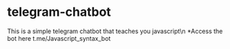 # telegram-chatbot
This is a simple telegram chatbot that teaches you javascript\n
*Access the bot here t.me/Javascript_syntax_bot

